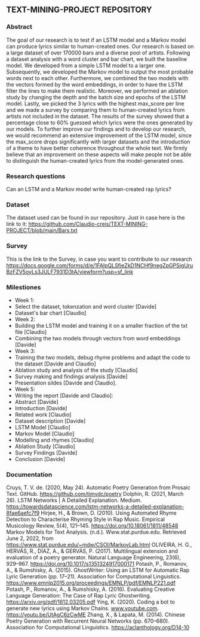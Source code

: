 ## TEXT-MINING-PROJECT REPOSITORY

### Abstract

The goal of our research is to test if an LSTM model and a Markov model can produce lyrics similar to human-created ones. Our research is based on a large dataset of over 170000 bars and a diverse pool of artists. Following a dataset analysis with a word cluster and bar chart, we built the baseline model. We developed from a simple LSTM model to a larger one. Subsequently, we developed the Markov model to output the most probable words next to each other. Furthermore, we combined the two models with the vectors formed by the word embeddings, in order to have the LSTM filter the lines to make them realistic. Moreover, we performed an ablation study by changing the depth and the batch size and epochs of the LSTM model. Lastly, we picked the 3 lyrics with the highest max_score per line and we made a survey by comparing them to human-created lyrics from artists not included in the dataset. The results of the survey showed that a percentage close to 60% guessed which lyrics were the ones generated by our models. To further improve our findings and to develop our research, we would recommend an extensive improvement of the LSTM model, since the max_score drops significantly with larger datasets and the introduction of a theme to have better coherence throughout the whole text. We firmly believe that an improvement on these aspects will make people not be able to distinguish the human-created lyrics from the model-generated ones.


### Research questions

Can an LSTM and a Markov model write human-created rap lyrics?

### Dataset

The dataset used can be found in our repository. Just in case here is the link to it: https://github.com/Claudio-creis/TEXT-MINING-PROJECT/blob/main/Bars.txt

### Survey

This is the link to the Survey, in case you want to contribute to our research https://docs.google.com/forms/d/e/1FAIpQLSfjeZkD1NCHf9negZpGPSjgUruBzFZV5oyLs3JULF7931D3tA/viewform?usp=sf_link

### Milestiones

- Week 1:
- Select the dataset, tokenzation and word cluster [Davide]
- Dataset's bar chart [Claudio]
- Week 2:
- Building the LSTM model and training it on a smaller fraction of the txt file [Claudio]
- Combining the two models through vectors from word embeddings [Davide] 
- Week 3:
- Training the two models, debug rhyme problems and adapt the code to the dataset [Davide and Claudio]  
- Ablation study and analysis of the study [Claudio]
- Survey making and findings analysis [Davide] 
- Presentation sildes [Davide and Claudio]. 
- Week 5: 
- Writing the report [Davide and Claudio]:
- Abstract [Davide]
- Introduction [Davide]
- Related work [Claudio]
- Dataset description [Davide]
- LSTM Model [Claudio]
- Markov Model [Claudio]
- Modelling and rhymes [Claudio]
- Ablation Study [Claudio]
- Survey Findings [Davide] 
- Conclusion [Davide]

### Documentation

Cruys, T. V. de. (2020, May 24). Automatic Poetry Generation from Prosaic Text. GitHub. https://github.com/timvdc/poetry 
Dolphin, R. (2021, March 26). LSTM Networks | A Detailed Explanation. Medium. https://towardsdatascience.com/lstm-networks-a-detailed-explanation-8fae6aefc7f9 
Hirjee, H., & Brown, D. (2010). Using Automated Rhyme Detection to Characterise Rhyming Style in Rap Music. Empirical Musicology Review, 5(4), 121–145. https://doi.org/10.18061/1811/48548 
Markov Models for Text Analysis. (n.d.). Www.stat.purdue.edu. Retrieved June 2, 2022, from https://www.stat.purdue.edu/~mdw/CSOI/MarkovLab.html 
OLIVEIRA, H. G., HERVÁS, R., DÍAZ, A., & GERVÁS, P. (2017). Multilingual extension and evaluation of a poetry generator. Natural Language Engineering, 23(6), 929–967. https://doi.org/10.1017/s1351324917000171 
Potash, P., Romanov, A., & Rumshisky, A. (2015). GhostWriter: Using an LSTM for Automatic Rap Lyric Generation (pp. 17–21). Association for Computational Linguistics. https://www.emnlp2015.org/proceedings/EMNLP/pdf/EMNLP221.pdf 
Potash, P., Romanov, A., & Rumshisky, A. (2016). Evaluating Creative Language Generation: The Case of Rap Lyric Ghostwriting. https://arxiv.org/pdf/1612.03205.pdf 
Ying, K. (2020). Coding a bot to generate new lyrics using Markov Chains. www.youtube.com.  https://youtu.be/UtAgC6zCwME 
Zhang, X., & Lapata, M. (2014). Chinese Poetry Generation with Recurrent Neural Networks (pp. 670–680). Association for Computational Linguistics. https://aclanthology.org/D14-10

